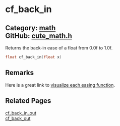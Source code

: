 [//]: # (This file is automatically generated by Cute Framework's docs parser.)
[//]: # (Do not edit this file by hand!)
[//]: # (See: https://github.com/RandyGaul/cute_framework/blob/master/samples/docs_parser.cpp)
[](../header.md ':include')

# cf_back_in

Category: [math](/api_reference?id=math)  
GitHub: [cute_math.h](https://github.com/RandyGaul/cute_framework/blob/master/include/cute_math.h)  
---

Returns the back-in ease of a float from 0.0f to 1.0f.

```cpp
float cf_back_in(float x)
```

## Remarks

Here is a great link to [visualize each easing function](https://easings.net/).

## Related Pages

[cf_back_in_out](/math/cf_back_in_out.md)  
[cf_back_out](/math/cf_back_out.md)  
